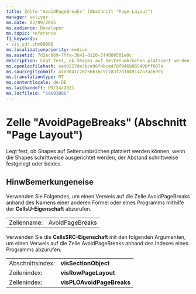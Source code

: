 ```yaml
---
title: Zelle "AvoidPageBreaks" (Abschnitt "Page Layout")
manager: soliver
ms.date: 03/09/2015
ms.audience: Developer
ms.topic: reference
f1_keywords:
- vis_sdr.chm80000
ms.localizationpriority: medium
ms.assetid: 7d2ec869-7ffa-3b41-8126-3f4889501e0c
description: Legt fest, ob Shapes auf Seitenumbrüchen platziert werden können, wenn die Shapes schrittweise ausgerichtet werden, der Abstand schrittweise festgelegt oder beides.
ms.openlocfilehash: ead0227de3bce06f4bce478f946b86549bff007a
ms.sourcegitcommit: a1d9041c20256616c9c183f7d1049142a7ac6991
ms.translationtype: MT
ms.contentlocale: de-DE
ms.lasthandoff: 09/24/2021
ms.locfileid: "59603886"
---
```

# <a name="avoidpagebreaks-cell-page-layout-section"></a>Zelle "AvoidPageBreaks" (Abschnitt "Page Layout")

Legt fest, ob Shapes auf Seitenumbrüchen platziert werden können, wenn die Shapes schrittweise ausgerichtet werden, der Abstand schrittweise festgelegt oder beides.
  
## <a name="remarks"></a>HinwBemerkungeneise

Verwenden Sie Folgendes, um einen Verweis auf die Zelle AvoidPageBreaks anhand des Namens einer anderen Formel oder eines Programms mithilfe der **CellsU-Eigenschaft** abzurufen. 
  
|||
|:-----|:-----|
|Zellenname:  <br/> |AvoidPageBreaks  <br/> |
   
Verwenden Sie die **CellsSRC-Eigenschaft** mit den folgenden Argumenten, um einen Verweis auf die Zelle AvoidPageBreaks anhand des Indexes eines Programms abzurufen: 
  
|||
|:-----|:-----|
|Abschnittsindex:  <br/> |**visSectionObject** <br/> |
|Zeilenindex:  <br/> |**visRowPageLayout** <br/> |
|Zellenindex:  <br/> |**visPLOAvoidPageBreaks** <br/> |
   

